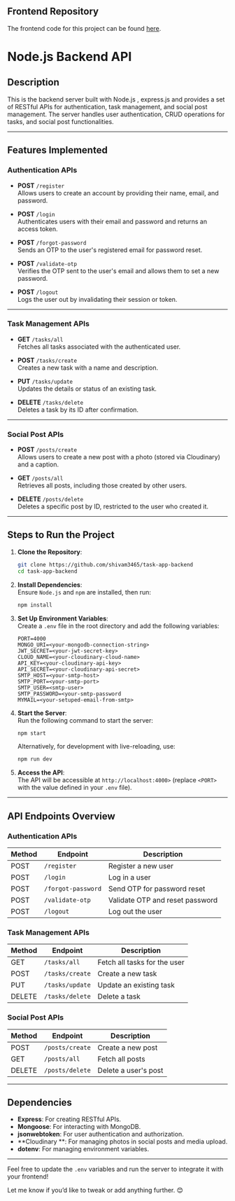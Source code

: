 ## Frontend Repository

The frontend code for this project can be found [here](https://github.com/shivam3465/task-app-frontend).


# Node.js Backend API

## Description

This is the backend server built with Node.js , express.js and provides a set of RESTful APIs for authentication, task management, and social post management. The server handles user authentication, CRUD operations for tasks, and social post functionalities.

---

## Features Implemented

### Authentication APIs
- **POST** `/register`  
  Allows users to create an account by providing their name, email, and password.  

- **POST** `/login`  
  Authenticates users with their email and password and returns an access token.  

- **POST** `/forgot-password`  
  Sends an OTP to the user's registered email for password reset.  

- **POST** `/validate-otp`  
  Verifies the OTP sent to the user's email and allows them to set a new password.  

- **POST** `/logout`  
  Logs the user out by invalidating their session or token.

---

### Task Management APIs
- **GET** `/tasks/all`  
  Fetches all tasks associated with the authenticated user.  

- **POST** `/tasks/create`  
  Creates a new task with a name and description.  

- **PUT** `/tasks/update`  
  Updates the details or status of an existing task.  

- **DELETE** `/tasks/delete`  
  Deletes a task by its ID after confirmation.

---

### Social Post APIs
- **POST** `/posts/create`  
  Allows users to create a new post with a photo (stored via Cloudinary) and a caption.  

- **GET** `/posts/all`  
  Retrieves all posts, including those created by other users.  

- **DELETE** `/posts/delete`  
  Deletes a specific post by ID, restricted to the user who created it.

---

## Steps to Run the Project

1. **Clone the Repository**:  
   ```bash
   git clone https://github.com/shivam3465/task-app-backend
   cd task-app-backend
   ```

2. **Install Dependencies**:  
   Ensure `Node.js` and `npm` are installed, then run:  
   ```bash
   npm install
   ```

3. **Set Up Environment Variables**:  
   Create a `.env` file in the root directory and add the following variables:  
   ```env
   PORT=4000  
   MONGO_URI=<your-mongodb-connection-string>
   JWT_SECRET=<your-jwt-secret-key>
   CLOUD_NAME=<your-cloudinary-cloud-name>
   API_KEY=<your-cloudinary-api-key>
   API_SECRET=<your-cloudinary-api-secret>
   SMTP_HOST=<your-smtp-host>
   SMTP_PORT=<your-smtp-port>
   SMTP_USER=<smtp-user>
   SMTP_PASSWORD=<your-smtp-password
   MYMAIL=<your-setuped-email-from-smtp>
   ```

4. **Start the Server**:  
   Run the following command to start the server:  
   ```bash
   npm start
   ```
   Alternatively, for development with live-reloading, use:  
   ```bash
   npm run dev
   ```

5. **Access the API**:  
   The API will be accessible at `http://localhost:4000>` (replace `<PORT>` with the value defined in your `.env` file).

---

## API Endpoints Overview  

### Authentication APIs
| Method | Endpoint          | Description                              |
|--------|-------------------|------------------------------------------|
| POST   | `/register`       | Register a new user                     |
| POST   | `/login`          | Log in a user                           |
| POST   | `/forgot-password`| Send OTP for password reset             |
| POST   | `/validate-otp`   | Validate OTP and reset password         |
| POST   | `/logout`         | Log out the user                        |

### Task Management APIs
| Method | Endpoint          | Description                              |
|--------|-------------------|------------------------------------------|
| GET    | `/tasks/all`      | Fetch all tasks for the user            |
| POST   | `/tasks/create`   | Create a new task                       |
| PUT    | `/tasks/update`   | Update an existing task                 |
| DELETE | `/tasks/delete`   | Delete a task                           |

### Social Post APIs
| Method | Endpoint          | Description                              |
|--------|-------------------|------------------------------------------|
| POST   | `/posts/create`   | Create a new post                       |
| GET    | `/posts/all`      | Fetch all posts                         |
| DELETE | `/posts/delete`   | Delete a user's post                    |

---

## Dependencies

- **Express**: For creating RESTful APIs.
- **Mongoose**: For interacting with MongoDB.
- **jsonwebtoken**: For user authentication and authorization.
- **Cloudinary **: For managing photos in social posts and media upload.
- **dotenv**: For managing environment variables.

---

Feel free to update the `.env` variables and run the server to integrate it with your frontend!

Let me know if you’d like to tweak or add anything further. 😊
